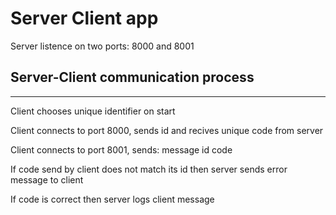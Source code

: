 # Server Client app

Server listence on two ports: 8000 and 8001

## Server-Client communication process
___

Client chooses unique identifier on start

Client connects to port 8000, sends id and recives unique code from server

Client connects to port 8001, sends: message id code

If code send by client does not match its id then server sends error message to client

If code is correct then server logs client message
